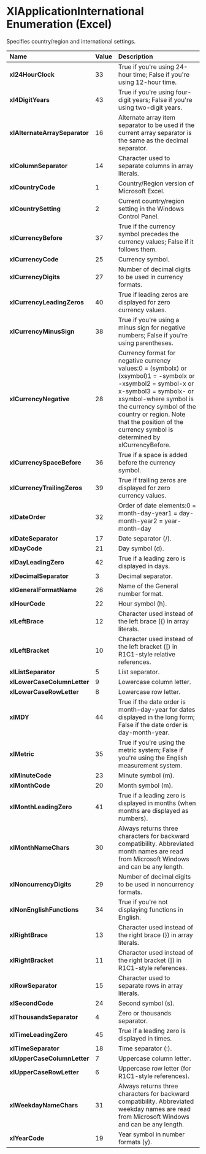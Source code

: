 
# XlApplicationInternational Enumeration (Excel)

Specifies country/region and international settings.



|**Name**|**Value**|**Description**|
|:-----|:-----|:-----|
| **xl24HourClock**|33|True if you're using 24-hour time; False if you're using 12-hour time.|
| **xl4DigitYears**|43|True if you're using four-digit years; False if you're using two-digit years.|
| **xlAlternateArraySeparator**|16|Alternate array item separator to be used if the current array separator is the same as the decimal separator.|
| **xlColumnSeparator**|14|Character used to separate columns in array literals.|
| **xlCountryCode**|1|Country/Region version of Microsoft Excel.|
| **xlCountrySetting**|2|Current country/region setting in the Windows Control Panel.|
| **xlCurrencyBefore**|37|True if the currency symbol precedes the currency values; False if it follows them.|
| **xlCurrencyCode**|25|Currency symbol.|
| **xlCurrencyDigits**|27|Number of decimal digits to be used in currency formats.|
| **xlCurrencyLeadingZeros**|40|True if leading zeros are displayed for zero currency values.|
| **xlCurrencyMinusSign**|38|True if you're using a minus sign for negative numbers; False if you're using parentheses.|
| **xlCurrencyNegative**|28|Currency format for negative currency values:0 = (symbolx) or (xsymbol)1 = -symbolx or -xsymbol2 = symbol-x or x-symbol3 = symbolx- or xsymbol-where symbol is the currency symbol of the country or region. Note that the position of the currency symbol is determined by xlCurrencyBefore.|
| **xlCurrencySpaceBefore**|36|True if a space is added before the currency symbol.|
| **xlCurrencyTrailingZeros**|39|True if trailing zeros are displayed for zero currency values.|
| **xlDateOrder**|32|Order of date elements:0 = month-day-year1 = day-month-year2 = year-month-day|
| **xlDateSeparator**|17|Date separator (/).|
| **xlDayCode**|21|Day symbol (d).|
| **xlDayLeadingZero**|42|True if a leading zero is displayed in days.|
| **xlDecimalSeparator**|3|Decimal separator.|
| **xlGeneralFormatName**|26|Name of the General number format.|
| **xlHourCode**|22|Hour symbol (h).|
| **xlLeftBrace**|12|Character used instead of the left brace ({) in array literals.|
| **xlLeftBracket**|10|Character used instead of the left bracket ([) in R1C1-style relative references.|
| **xlListSeparator**|5|List separator.|
| **xlLowerCaseColumnLetter**|9|Lowercase column letter.|
| **xlLowerCaseRowLetter**|8|Lowercase row letter.|
| **xlMDY**|44|True if the date order is month-day-year for dates displayed in the long form; False if the date order is day-month-year.|
| **xlMetric**|35|True if you're using the metric system; False if you're using the English measurement system.|
| **xlMinuteCode**|23|Minute symbol (m).|
| **xlMonthCode**|20|Month symbol (m).|
| **xlMonthLeadingZero**|41|True if a leading zero is displayed in months (when months are displayed as numbers).|
| **xlMonthNameChars**|30|Always returns three characters for backward compatibility. Abbreviated month names are read from Microsoft Windows and can be any length.|
| **xlNoncurrencyDigits**|29|Number of decimal digits to be used in noncurrency formats.|
| **xlNonEnglishFunctions**|34|True if you're not displaying functions in English.|
| **xlRightBrace**|13|Character used instead of the right brace (}) in array literals.|
| **xlRightBracket**|11|Character used instead of the right bracket (]) in R1C1-style references.|
| **xlRowSeparator**|15|Character used to separate rows in array literals.|
| **xlSecondCode**|24|Second symbol (s).|
| **xlThousandsSeparator**|4|Zero or thousands separator.|
| **xlTimeLeadingZero**|45|True if a leading zero is displayed in times.|
| **xlTimeSeparator**|18|Time separator (:).|
| **xlUpperCaseColumnLetter**|7|Uppercase column letter.|
| **xlUpperCaseRowLetter**|6|Uppercase row letter (for R1C1-style references).|
| **xlWeekdayNameChars**|31|Always returns three characters for backward compatibility. Abbreviated weekday names are read from Microsoft Windows and can be any length.|
| **xlYearCode**|19|Year symbol in number formats (y).|
